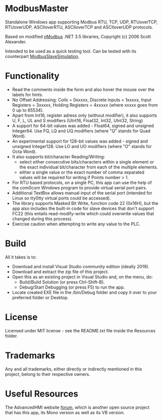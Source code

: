 # ModbusMaster
Standalone Windows app supporting Modbus RTU, TCP, UDP, RTUoverTCP, RTUoverUDP, ASCIIoverRTU, ASCIIoverTCP and ASCIIoverUDP protocols.

Based on modified [nModbus](https://code.google.com/p/nmodbus/) .NET 3.5 libraries, Copyright (c) 2006 Scott Alexander.

Intended to be used as a quick testing tool. Can be tested with its counterpart [ModbusSlaveSimulation](https://github.com/GitHubDragonFly/ModbusSlaveSimulation).

# Functionality
- Read the comments inside the form and also hover the mouse over the labels for hints.
- No Offset Addressing: Coils = 0xxxxx, Discrete Inputs = 1xxxxx, Input Registers = 3xxxxx, Holding Registers = 4xxxxx (where xxxxx goes from 0 up to 65534).
- Apart from Int16, register adress only (without modifier), it also supports U, F, L, UL and S modifiers (UInt16, Float32, Int32, UInt32, String)
- A support for 64-bit values was added - Float64, signed and unsigned Integer64. Use FQ, LQ and UQ modifiers (where "Q" stands for Quad Word).
- An experimental support for 128-bit values was added - signed and unsigned Integer128. Use LO and UO modifiers (where "O" stands for Octa Word).
- It also supports bit/character Reading/Writing:
  - select either consecutive bits/characters within a single element or the exact individual bit/character from each of the multiple elements.
  - either a single value or the exact number of comma separated values will be required for writing if Points number > 1.
- For RTU based protocols, on a single PC, this app can use the help of the com0com Windows program to provide virtual serial port pairs.
- Additional TextBox allows manual input of the serial port (intended for Linux so tty0tty virtual ports could be accessed).
- The library supports Masked Bit Write, function code 22 (0x16H), but the app also includes the built-in code for slave devices that don't support FC22 (this entails read-modify-write which could overwrite values that changed during this process).
- Exercise caution when attempting to write any value to the PLC.

# Build
All it takes is to:

- Download and install Visual Studio community edition (ideally 2019).
- Download and extract the zip file of this project.
- Open this as an existing project in Visual Studio and, on the menu, do:
  - Build/Build Solution (or press Ctrl-Shift-B).
  - Debug/Start Debugging (or press F5) to run the app.
- Locate created EXE file in the /bin/Debug folder and copy it over to your preferred folder or Desktop.

# License
Licensed under MIT license - see the README.txt file inside the Resources folder.

# Trademarks
Any and all trademarks, either directly or indirectly mentioned in this project, belong to their respective owners.

# Useful Resources
The AdvancedHMI website [forum](https://www.advancedhmi.com/forum/), which is another open source project that has this app, its Mono version as well as its VB version.
